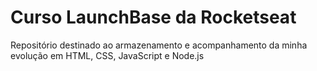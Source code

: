 # Curso LaunchBase da Rocketseat
Repositório destinado ao armazenamento e acompanhamento da minha evolução em HTML, CSS, JavaScript e Node.js
